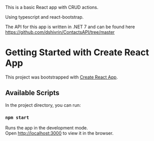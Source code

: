 This is a basic React app with CRUD actions. 

Using typescript and react-bootstrap.

The API for this app is written in .NET 7 and can be found here https://github.com/dshivrin/ContactsAPI/tree/master


# Getting Started with Create React App

This project was bootstrapped with [Create React App](https://github.com/facebook/create-react-app).

## Available Scripts

In the project directory, you can run:

### `npm start`

Runs the app in the development mode.\
Open [http://localhost:3000](http://localhost:3000) to view it in the browser.

